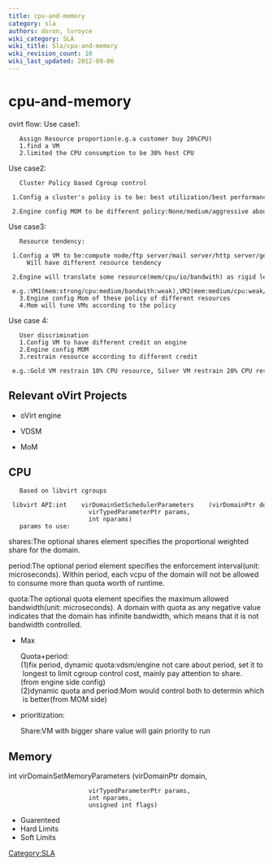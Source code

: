 ```yaml
---
title: cpu-and-memory
category: sla
authors: doron, lvroyce
wiki_category: SLA
wiki_title: Sla/cpu-and-memory
wiki_revision_count: 10
wiki_last_updated: 2012-09-06
---
```


# cpu-and-memory

ovirt flow: Use case1:

       Assign Resource proportion(e.g.a customer buy 20%CPU)
       1.find a VM
       2.limited the CPU consumption to be 30% host CPU

Use case2:

       Cluster Policy based Cgroup control
       1.Config a cluster's policy is to be: best utilization/best performance/best balance
       2.Engine config MOM to be different policy:None/medium/aggressive about all resources

Use case3:

       Resource tendency:
       1.Config a VM to be:compute node/ftp server/mail server/http server/general...
         Will have different resource tendency
       2.Engine will translate some resource(mem/cpu/io/bandwith) as rigid level of every vm
       e.g.:VM1(mem:strong/cpu:medium/bandwith:weak),VM2(mem:medium/cpu:weak/bandwith:strong)
       3.Engine config Mom of these policy of different resources
       4.Mom will tune VMs according to the policy

Use case 4:

       User discrimination
       1.Config VM to have different credit on engine
       2.Engine config MOM
       3.restrain resource according to different credit
       e.g.:Gold VM restrain 10% CPU resource, Silver VM restrain 20% CPU resource

## Relevant oVirt Projects

*   oVirt engine

<!-- -->

*   VDSM

<!-- -->

*   MoM

## CPU

       Based on libvirt cgroups
       libvirt API:int    virDomainSetSchedulerParameters    (virDomainPtr domain,
                          virTypedParameterPtr params,
                          int nparams)
       params to use:

shares:The optional shares element specifies the proportional weighted share for the domain.

period:The optional period element specifies the enforcement interval(unit: microseconds). Within period, each vcpu of the domain will not be allowed to consume more than quota worth of runtime.

quota:The optional quota element specifies the maximum allowed bandwidth(unit: microseconds). A domain with quota as any negative value indicates that the domain has infinite bandwidth, which means that it is not bandwidth controlled.

*   Max

      Quota+period:
      (1)fix period, dynamic quota:vdsm/engine not care about period, set it to longest to limit cgroup control cost, mainly pay attention to share.(from engine side config)
      (2)dynamic quota and period:Mom would control both to determin which is better(from MOM side)

*   prioritization:

      Share:VM with bigger share value will gain priority to run

## Memory

int virDomainSetMemoryParameters (virDomainPtr domain,

                          virTypedParameterPtr params, 
                          int nparams, 
                          unsigned int flags)

*   Guarenteed
*   Hard Limits
*   Soft Limits

<Category:SLA>
